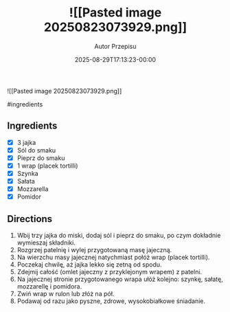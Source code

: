 ﻿---
draft: true
title: "![[Pasted image 20250823073929.png]]"
author: "Autor Przepisu"
recipe_image: images/recipe-headers/default.avif
date: 2025-08-29T17:13:23-00:00
categories: ["do-kategoryzacji"]
tags: ["draft"]
tagline: "Przepis do sformatowania"
servings: 4
prep_time: 15
cook: true
cook_time: 30
calories: 300
protein: 20
fat: 10
carbohydrate: 25
---
![[Pasted image 20250823073929.png]]

#ingredients 
## Ingredients
- [x] 3 jajka
- [x] Sól do smaku
- [x] Pieprz do smaku
- [x] 1 wrap (placek tortilli)
- [x] Szynka
- [x] Sałata
- [x] Mozzarella
- [x] Pomidor

## Directions
1. Wbij trzy jajka do miski, dodaj sól i pieprz do smaku, po czym dokładnie wymieszaj składniki.
2. Rozgrzej patelnię i wylej przygotowaną masę jajeczną.
3. Na wierzchu masy jajecznej natychmiast połóż wrap (placek tortilli).
4. Poczekaj chwilę, aż jajka lekko się zetną od spodu.
5. Zdejmij całość (omlet jajeczny z przyklejonym wrapem) z patelni.
6. Na jajecznej stronie przygotowanego wrapa ułóż kolejno: szynkę, sałatę, mozzarellę i pomidora.
7. Zwiń wrap w rulon lub złóż na pół.
8. Podawaj od razu jako pyszne, zdrowe, wysokobiałkowe śniadanie.